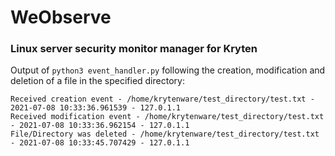 # WeObserve
### Linux server security monitor manager for Kryten

Output of ``python3 event_handler.py`` following the creation, modification and deletion of a file in the specified directory:

```
Received creation event - /home/krytenware/test_directory/test.txt - 2021-07-08 10:33:36.961539 - 127.0.1.1
Received modification event - /home/krytenware/test_directory/test.txt - 2021-07-08 10:33:36.962154 - 127.0.1.1
File/Directory was deleted - /home/krytenware/test_directory/test.txt - 2021-07-08 10:33:45.707429 - 127.0.1.1
```

